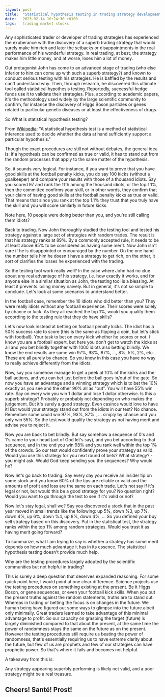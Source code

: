 ```yaml
---
layout: post
title:  "Statistical hypothesis testing in trading strategy development"
date:   2023-02-14 10:24:30 +0100
tags:   trading market stocks
---
```


Any sophisticated trader or developer of trading strategies has experienced the exuberance with the discovery of a superb trading strategy that would surely make him rich and later the setbacks or disappointments in the real performance of his wonderful strategy.  In real trading, at best, the strategy makes him little money, and at worse, loses him a lot of money.

Out protagonist John has come to an advanced stage of trading (who else inferior to him can come up with such a superb strategy?) and known to conduct serious testing with his strategies.  He is baffled by the results and can't understand why.  Then, through research, he discovered this ultimate tool called statistical hypothesis testing.  Reportedly, successful hedge funds use it to validate their strategies.  Plus, according to academic papers, it's the methodology used widely by the large scientific community to confirm, for instance the discovery of Higgs Boson particles or genes related to particular genetic diseases or at least the effectiveness of drugs.

So What is statistical hypothesis testing?  

From [Wikipedia](https://en.wikipedia.org/wiki/Statistical_hypothesis_testing): "A statistical hypothesis test is a method of statistical inference used to decide whether the data at hand sufficiently support a particular hypothesis."

Though the exact procedures are still not without debates, the general idea is: if a hypothesis can be confirmed as true or valid, it has to stand out from the random processes that apply to the same matter of the hypothesis.  

So, it sounds very logical.  For instance, if you want to prove that you have good skills at the football penalty kicks, you do say 100 kicks (without a goalkeeper) and compare your results with those of a thousand idiots.  Say you scored 97 and rank the 11th among the thousand idiots, or the top 1.1%, then the committee confirms your skill, or in other words, they confirm that your claim of having good skills at the football penalty kicks as true or valid.  That means that since you rank at the top 1.1% they trust that you truly have the skill and you will score similarly in future kicks.

Note here, 10 people were doing better than you, and you're still calling them idiots?

Back to trading.  Now John thoroughly studied the testing tool and tested his strategy against a large set of strategies with random trades.  The result is that his strategy ranks at 89%.  By a commonly accepted rule, it needs to be at least above 95% to be considered as having some merit.  Now John isn't sure if he is disappointed or encouraged by the number.  On the one hand the number tells him he doesn't have a strategy to get rich, on the other, it sort of clarifies the losses he experienced with the trading.

So the testing tool work really well?  In the case where John had no clue about any real advantage of his strategy, i.e. how exactly it works, and for anyone else in a similar situation as John, the testing tool is a blessing.  At least it prevents losing money naively.  But in general, it's not so simple to conclude.  Let's look at some scenarios to understand better.

In the football case, remember the 10 idiots who did better than you?  They were really idiots without any football experience.  Their scores were solely by chance or luck.  As they all reached the top 1%, would you qualify them according to the testing rule that they do have skills?

Let's now look instead at betting on football penalty kicks.  The idiot has a 50% success rate to score (this is the same as flipping a coin, but let's stick with football).  Your task to bet on every kick whether he scores or not.  I know you are a football expert, but here you don't get to watch the kicks at all and you bet blindly together with 1000 idiots also betting blindly.  We know the end results are some win 97%, 93%, 87%, ..., 8%, 5%, 2%, etc.  These are all purely by chance.  So you know in this case you have no way to really achieve differently from the idiots.

Now, say you somehow manage to get a peek at 10% of the kicks and the ball actions, and you can bet just before the ball goes in/out of the gate.  So now you have an advantage and a winning strategy which is to bet the 10% exactly as you see and the other 90% all as "out".  You will have 55% win rate.  Say on every win you win 1 dollar and lose 1 dollar otherwise.  Is this a superb strategy?  Probably or probably not depending on who makes the judgement.  But it's surely a good strategy.  Even casinos would love to have it!  But would your strategy stand out from the idiots in our test?  No chance.  Remember some could win 97%, 93%, 87% , ... simply by chance and you only win 55%.  So the test would qualify the strategy as not having merit and advise you to reject it.

Now you are back to bet blindly.  But say somehow a sequence of 0's and 1's came to your head (act of God let's say), and you bet according to that sequence, and in the end you win 98% and you rank well within the top 1% of the crowds.  So our test would confidently prove your strategy as valid.  Would you use this strategy for you next round of bets?  What strategy? - you might ask.  Would God keep sending you the sequences?  Why would he?

Now let's go back to trading.  Say every day you receive an insider tip on some stock and you know 60% of the tips are reliable or valid and the amounts of profit and loss are the same on each trade.  Let's not say if it's legal or not, but would this be a good strategy for you?  No question right?  Would you want to go through the test to see if it's valid or not?

Now let's stay legal, shall we?  Say you discovered a stock that in the past year moved in small trends like the following: up 5%, down %3, up 7%, down 4%, up 6%, down %4, up 8%, down 4%, ...  So you defined your buy sell strategy based on this discovery.  Put in the statistical test, the strategy ranks within the top 1% among random strategies.  Would you trust it as having merit going forward?

To summarize, what I am trying to say is whether a strategy has some merit depends on how much advantage it has in its essence.  The statistical hypothesis testing doesn't provide much help.

Why are the testing procedures largely adopted by the scientific communities but not helpful in trading?

This is surely a deep question that deserves expanded reasoning.  For some quick point here, I would point at one clear difference.  Science projects use the testing procedures on something existing at the present.  Be it Higgs Boson, or gene sequences, or even your football kick skills.  When you put the present truths against the random statements, truths are to stand out.  Whereas in trading or betting the focus is on changes in the future.  We human being have figured out some ways to glimpse into the future albeit only minimally.  Great traders learned to take advantage of this minimal advantage to profit.  So our capacity on grasping the target (future) is largely diminished compared to that about the present, at the same time the power of randomness stays the same on the future as on the present.  However the testing procedures still require us beating the power of randomness, that's essentially requiring us to have extreme clarity about the future, but few of us are prophets and few of our strategies can have prophetic power.  So that's where it fails and becomes not helpful.

A takeaway from this is: 

Any strategy appearing superbly performing is likely not valid, and a poor strategy might be a real treasure.


## Cheers!  Santé!  Prost!